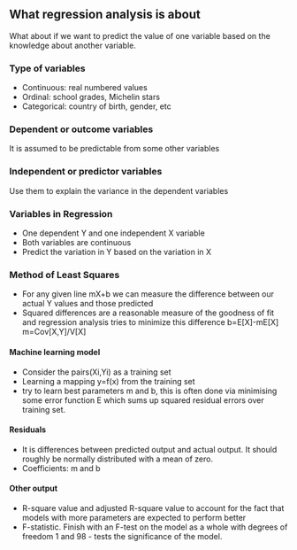 ## What regression analysis is about
What about if we want to predict the value of one variable based on the knowledge about another variable.

### Type of variables
- Continuous: real numbered values
- Ordinal: school grades, Michelin stars
- Categorical: country of birth, gender, etc

### Dependent or outcome variables
It is assumed to be predictable from some other variables
### Independent or predictor variables
Use them to explain the variance in the dependent variables

### Variables in Regression
- One dependent Y and one independent X variable
- Both variables are continuous
- Predict the variation in Y based on the variation in X

### Method of Least Squares
- For any given line mX+b we can measure the difference between our actual Y values and those predicted
- Squared differences are a reasonable measure of the goodness of fit and regression analysis tries to minimize this difference
b=E[X]-mE[X]    m=Cov[X,Y]/V[X]
#### Machine learning model
- Consider the pairs(Xi,Yi) as a training set
- Learning a mapping y=f(x) from the training set
- try to learn best parameters m and b, this is often done via minimising some error function E which sums up squared residual errors over training set.
#### Residuals
- It is differences between predicted output and actual output. It should roughly be normally distributed with a mean of zero.
- Coefficients: m and b
#### Other output
- R-square value and adjusted R-square value to account for the fact that models with more parameters are expected to perform better
- F-statistic. Finish with an F-test on the model as a whole with degrees of freedom 1 and 98 - tests the significance of the model.

